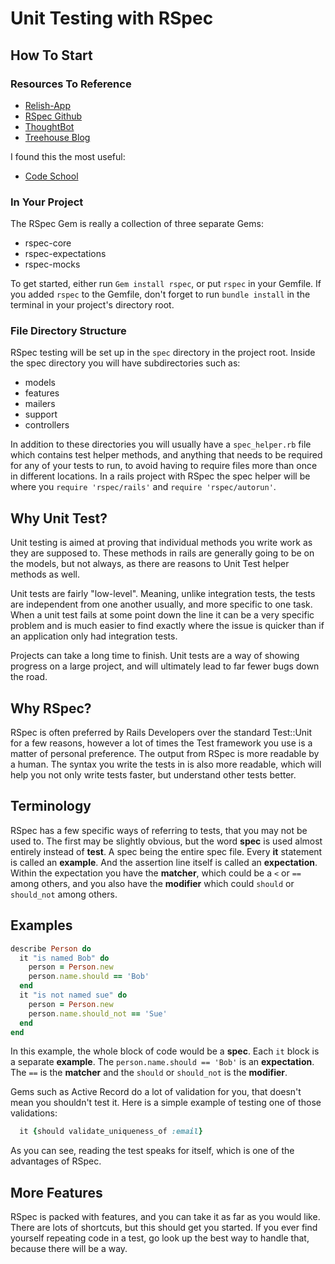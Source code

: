 Unit Testing with RSpec
==================

## How To Start
### Resources To Reference

  - [Relish-App](https://relishapp.com/rspec)
  - [RSpec Github](https://github.com/rspec/rspec)
  - [ThoughtBot](http://robots.thoughtbot.com/how-we-test-rails-applications)
  - [Treehouse Blog](http://blog.teamtreehouse.com/an-introduction-to-rspec)

  I found this the most useful:
  - [Code School](https://www.codeschool.com/courses/testing-with-rspec)

### In Your Project

  The RSpec Gem is really a collection of three separate Gems:
  - rspec-core
  - rspec-expectations
  - rspec-mocks

To get started, either run `Gem install rspec`, or put `rspec` in your
Gemfile. If you added `rspec` to the Gemfile, don't forget to run `bundle install`
in the terminal in your project's directory root.

### File Directory Structure
  RSpec testing will be set up in the `spec` directory in the project root. Inside
  the spec directory you will have subdirectories such as:
  -  models
  -  features
  -  mailers
  -  support
  -  controllers

  In addition to these directories you will usually have a `spec_helper.rb` file
  which contains test helper methods, and anything that needs to be required for
  any of your tests to run, to avoid having to require files more than once in
  different locations. In a rails project with RSpec the spec helper will be
  where you `require 'rspec/rails'` and `require 'rspec/autorun'`.

## Why Unit Test?
  Unit testing is aimed at proving that individual methods you write work as they
  are supposed to. These methods in rails are generally going to be on the models,
  but not always, as there are reasons to Unit Test helper methods as well.

  Unit tests are fairly "low-level". Meaning, unlike integration tests, the tests
  are independent from one another usually, and more specific to one task.
  When a unit test fails at some point down the line it can be a very specific problem
  and is much easier to find exactly where the issue is quicker than if an
  application only had integration tests.

  Projects can take a long time to finish. Unit tests are a way of showing progress
  on a large project, and will ultimately lead to far fewer bugs down the road.

## Why RSpec?
  RSpec is often preferred by Rails Developers over the standard Test::Unit
  for a few reasons, however a lot of times the Test framework you use
  is a matter of personal preference. The output from RSpec is more readable by
  a human. The syntax you write the tests in is also more readable, which will
  help you not only write tests faster, but understand other tests better.

## Terminology
  RSpec has a few specific ways of referring to tests, that you may not be used to. The first
  may be slightly obvious, but the word **spec** is used almost entirely instead of **test**. A spec
  being the entire spec file. Every **it** statement is called an **example**. And the
  assertion line itself is called an **expectation**. Within the expectation you have
  the **matcher**, which could be a `<` or `==` among others, and you also have the **modifier** which
  could `should` or `should_not` among others.


## Examples

```ruby
describe Person do
  it "is named Bob" do
    person = Person.new
    person.name.should == 'Bob'
  end
  it "is not named sue" do
    person = Person.new
    person.name.should_not == 'Sue'
  end
end
```

  In this example, the whole block of code would be a **spec**. Each `it` block is a
  separate **example**. The `person.name.should == 'Bob'` is an **expectation**.
  The `==` is the **matcher** and the `should` or `should_not` is the **modifier**.


  Gems such as Active Record do a lot of validation for you, that doesn't mean you
  shouldn't test it. Here is a simple example of testing one of those validations:

```ruby
  it {should validate_uniqueness_of :email}
```
  As you can see, reading the test speaks for itself, which is one of the advantages of RSpec.

## More Features
  RSpec is packed with features, and you can take it as far as you would like. There are lots
  of shortcuts, but this should get you started. If you ever find yourself repeating code in a test,
  go look up the best way to handle that, because there will be a way.
